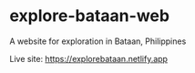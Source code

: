 # explore-bataan-web
A website for exploration in Bataan, Philippines

Live site: https://explorebataan.netlify.app

